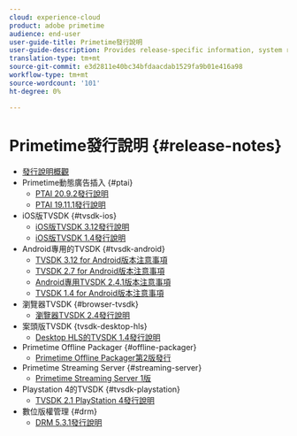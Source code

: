 ```yaml
---
cloud: experience-cloud
product: adobe primetime
audience: end-user
user-guide-title: Primetime發行說明
user-guide-description: Provides release-specific information, system requirements, limitations, fixed issues, and known issues.
translation-type: tm+mt
source-git-commit: e3d2811e40bc34bfdaacdab1529fa9b01e416a98
workflow-type: tm+mt
source-wordcount: '101'
ht-degree: 0%

---
```



# Primetime發行說明 {#release-notes}

+ [發行說明概觀](home.md)
+ Primetime動態廣告插入 {#ptai}
   + [PTAI 20.9.2發行說明](ptai-20x-release-notes.md)
   + [PTAI 19.11.1發行說明](ptai-19x-release-notes.md)
+ iOS版TVSDK {#tvsdk-ios}
   + [iOS版TVSDK 3.12發行說明](tvsdk-3x-ios.md)
   + [iOS版TVSDK 1.4發行說明](tvsdk-1-4-ios.md)
+ Android專用的TVSDK {#tvsdk-android}
   + [TVSDK 3.12 for Android版本注意事項](tvsdk-3x-android.md)
   + [TVSDK 2.7 for Android版本注意事項](tvsdk-27-android.md)
   + [Android專用TVSDK 2.4.1版本注意事項](tvsdk-24-android.md)
   + [TVSDK 1.4 for Android版本注意事項](tvsdk-1-4-android.md)
+ 瀏覽器TVSDK {#browser-tvsdk}
   + [瀏覽器TVSDK 2.4發行說明](tvsdk-24-browser.md)
+ 案頭版TVSDK {tvsdk-desktop-hls}
   + [Desktop HLS的TVSDK 1.4發行說明](tvsdk-1-4-desktop-hls.md)
+ Primetime Offline Packager {#offline-packager}
   + [Primetime Offline Packager第2版發行](offline-packager-2x-release-note.md)
+ Primetime Streaming Server {#streaming-server}
   + [Primetime Streaming Server 1版](primetime-streaming-server-1x.md)
+ Playstation 4的TVSDK {#tvsdk-playstation}
   + [TVSDK 2.1 PlayStation 4發行說明](tvsdk-21-ps4.md)
+ 數位版權管理 {#drm}
   + [DRM 5.3.1發行說明](drm-531-release-notes.md)

